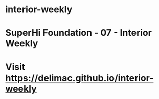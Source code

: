 # interior-weekly
# SuperHi Foundation - 07 - Interior Weekly
# Visit https://delimac.github.io/interior-weekly